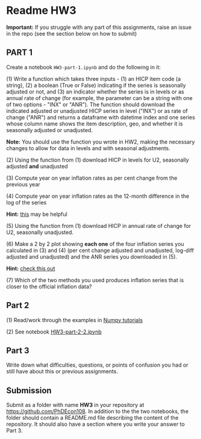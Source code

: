 # Readme HW3

__Important:__ If you struggle with any part of this assignments, raise an issue in the repo (see the section below on how to submit)

## PART 1 

Create a notebook `HW3-part-1.ipynb` and do the following in it:

(1) Write a function which takes three inputs - (1) an HICP item code (a string), (2)  a boolean (True or False) indicating if the series is seasonally adjusted or not, and (3) an indicator whether the series is in levels or as annual rate of change (for example, the parameter can be a string with one of two options - "INX" or "ANR"). The function should download the indicated adjusted or unadjusted HICP series in level ("INX") or as rate of change ("ANR") and returns a dataframe with datetime index and one series whose column name shows the item description, geo, and whether it is seasonally adjusted or unadjusted.

__Note:__ You should use the function you wrote in HW2, making the necessary changes to allow for data in levels and with seasonal adjustments.

(2) Using the function from (1) download HICP in levels for U2, seasonally adjusted __and__ unadjusted

(3) Compute year on year inflation rates as per cent change from the previous year

(4) Compute year on year inflation rates as the 12-month difference in the log of the series

__Hint:__ [this](https://niskrev.github.io/PhDEcon108/02-Tutorials/02-Pandas/02-Pandas-for-time-series.html) may be helpful

(5) Using the function from (1) download HICP in annual rate of change for U2, seasonally unadjusted.

(6) Make a 2 by 2 plot showing __each one__ of the four inflation series you calculated in (3) and (4) (per cent change adjusted and unadjusted, log-diff adjusted and unadjusted) and the ANR series you downloaded in (5). 

__Hint:__ [check this out](https://matplotlib.org/stable/gallery/subplots_axes_and_figures/subplots_demo.html)

(7) Which of the two methods you used produces inflation series that is closer to the official inflation data? 


## Part 2

(1) Read/work through the examples in [Numpy tutorials](https://niskrev.github.io/PhDEcon108/02-Tutorials/01-Numpy/00-Numpy.html)

(2) See notebook [HW3-part-2-2.ipynb](./HW3-part2-2.ipynb)

## Part 3

Write down what difficulties, questions, or points of confusion you had or still have about this or previous assignments.


## Submission
Submit as a folder with name __HW3__ in your repository at https://github.com/PhDEcon108. In addition to the the two notebooks, the folder should contain a README.md file describing the content of the repository. It should also have a section where you write your answer to Part 3. 

